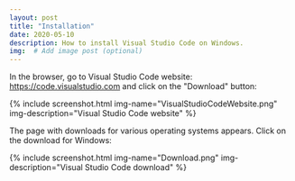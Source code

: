```yaml
---
layout: post
title: "Installation"
date: 2020-05-10
description: How to install Visual Studio Code on Windows.
img:  # Add image post (optional)
---
```

In the browser, go to Visual Studio Code website: <https://code.visualstudio.com> and click on the "Download" button:

{% include screenshot.html img-name="VisualStudioCodeWebsite.png" img-description="Visual Studio Code website" %}

The page with downloads for various operating systems appears. Click on the download for Windows:

{% include screenshot.html img-name="Download.png" img-description="Visual Studio Code download" %}
